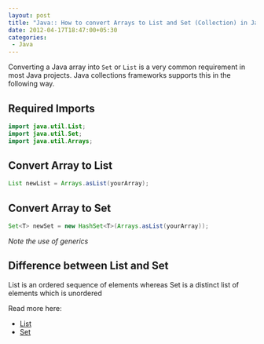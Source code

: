 ```yaml
---
layout: post
title: "Java:: How to convert Arrays to List and Set (Collection) in Java"
date: 2012-04-17T18:47:00+05:30
categories:
 - Java
---
```

 
Converting a Java array into `Set` or `List` is a very common requirement in most Java projects. Java collections frameworks supports this in the following way. 
 
## Required Imports

```java
import java.util.List;
import java.util.Set;
import java.util.Arrays;
```
  
## Convert Array to List

```java
List newList = Arrays.asList(yourArray);
```
  
 
## Convert Array to Set
```java
Set<T> newSet = new HashSet<T>(Arrays.asList(yourArray));
```
<em>Note the use of generics</em>
 
## Difference between List and Set

List is an ordered sequence of elements whereas Set is a distinct list of elements which is unordered

Read more here:

* [List](http://docs.oracle.com/javase/1.5.0/docs/api/java/util/List.html)
* [Set](http://docs.oracle.com/javase/1.5.0/docs/api/java/util/Set.html)
